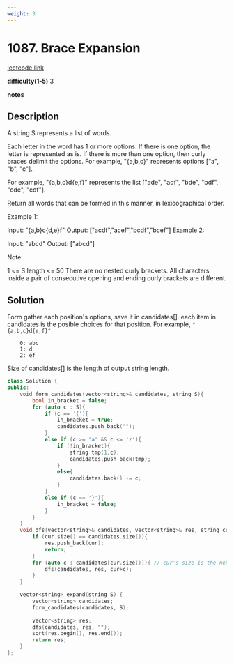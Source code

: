 ```yaml
---
weight: 3
---
```

# 1087. Brace Expansion
[leetcode link](https://leetcode.com/problems/brace-expansion/)

**difficulty(1-5)** 
3

**notes**   

## Description
A string S represents a list of words.

Each letter in the word has 1 or more options.  If there is one option, the letter is represented as is.  If there is more than one option, then curly braces delimit the options.  For example, "{a,b,c}" represents options ["a", "b", "c"].

For example, "{a,b,c}d{e,f}" represents the list ["ade", "adf", "bde", "bdf", "cde", "cdf"].

Return all words that can be formed in this manner, in lexicographical order.

Example 1:

Input: "{a,b}c{d,e}f"
Output: ["acdf","acef","bcdf","bcef"]
Example 2:

Input: "abcd"
Output: ["abcd"]

Note:

1 <= S.length <= 50
There are no nested curly brackets.
All characters inside a pair of consecutive opening and ending curly brackets are different.

## Solution
Form gather each position's options, save it in candidates[]. each item in candidates is the posible choices for that position.
For example, `"{a,b,c}d{e,f}"`
```candidates:
    0: abc
    1: d
    2: ef
```
Size of candidates[] is the length of output string length.

```c++
class Solution {
public:
    void form_candidates(vector<string>& candidates, string S){
        bool in_bracket = false;
        for (auto c : S){
            if (c == '{'){
                in_bracket = true;
                candidates.push_back("");
            }
            else if (c >= 'a' && c <= 'z'){
                if (!in_bracket){
                    string tmp(1,c);
                    candidates.push_back(tmp);
                }
                else{
                    candidates.back() += c;
                }
            }
            else if (c == '}'){
                in_bracket = false;
            }
        }
    }
    void dfs(vector<string>& candidates, vector<string>& res, string cur){
        if (cur.size() == candidates.size()){
            res.push_back(cur);
            return;
        }
        for (auto c : candidates[cur.size()]){ // cur's size is the next index in candidates we want to add to cur.
            dfs(candidates, res, cur+c);
        }        
    }

    vector<string> expand(string S) {
        vector<string> candidates;
        form_candidates(candidates, S);
        
        vector<string> res;
        dfs(candidates, res, "");
        sort(res.begin(), res.end());
        return res;
    }
};
```

 